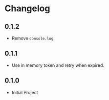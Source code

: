 # Changelog

## 0.1.2

* Remove `console.log`

## 0.1.1

* Use in memory token and retry when expired.

## 0.1.0

* Initial Project

